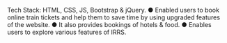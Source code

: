 Tech Stack: HTML, CSS, JS, Bootstrap & jQuery.
● Enabled users to book online train tickets and help them to save time by using upgraded features of the
website.
● It also provides bookings of hotels & food.
● Enables users to explore various features of IRRS.

